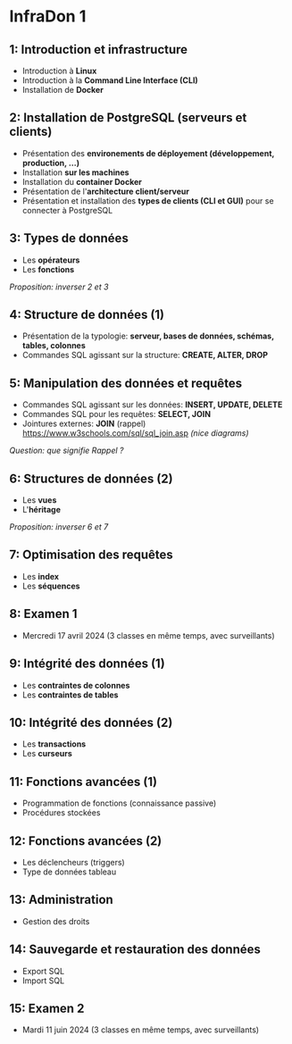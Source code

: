 InfraDon 1
=

1: Introduction et infrastructure
-
- Introduction à **Linux**
- Introduction à la **Command Line Interface (CLI)**
- Installation de **Docker**

2: Installation de PostgreSQL (serveurs et clients)
-
- Présentation des **environements de déployement (développement, production, ...)**
- Installation **sur les machines**
- Installation du **container Docker**
- Présentation de l'**architecture client/serveur**
- Présentation et installation des **types de clients (CLI et GUI)** pour se connecter à PostgreSQL

3: Types de données
-
- Les **opérateurs**
- Les **fonctions**

*Proposition: inverser 2 et 3*

4: Structure de données (1)
-
- Présentation de la typologie: **serveur, bases de données, schémas, tables, colonnes**
- Commandes SQL agissant sur la structure: **CREATE, ALTER, DROP**

5: Manipulation des données et requêtes
-
- Commandes SQL agissant sur les données: **INSERT, UPDATE, DELETE**
- Commandes SQL pour les requêtes: **SELECT, JOIN**
- Jointures externes: **JOIN** (rappel)
  <br>https://www.w3schools.com/sql/sql_join.asp *(nice diagrams)*

*Question: que signifie Rappel ?*

6: Structures de données (2)
-
- Les **vues**
- L'**héritage**

*Proposition: inverser 6 et 7*

7: Optimisation des requêtes
-
- Les **index**
- Les **séquences**

8: Examen 1
-
- Mercredi 17 avril 2024 (3 classes en même temps, avec surveillants)

9: Intégrité des données (1)
-
- Les **contraintes de colonnes**
- Les **contraintes de tables**

10: Intégrité des données (2)
-
- Les **transactions**
- Les **curseurs**

11: Fonctions avancées (1)
-
- Programmation de fonctions (connaissance passive)
- Procédures stockées

12: Fonctions avancées (2)
-
- Les déclencheurs (triggers)
- Type de données tableau

13: Administration
-
- Gestion des droits

14: Sauvegarde et restauration des données
-
- Export SQL
- Import SQL

15: Examen 2
-
- Mardi 11 juin 2024 (3 classes en même temps, avec surveillants)
